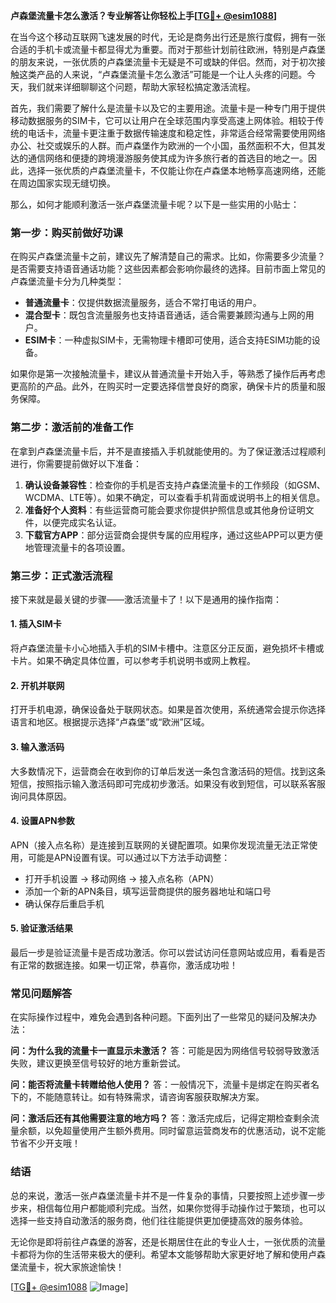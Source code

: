 **卢森堡流量卡怎么激活？专业解答让你轻松上手[[TG💪+ @esim1088](https://t.me/s/esim1088)]**

在当今这个移动互联网飞速发展的时代，无论是商务出行还是旅行度假，拥有一张合适的手机卡或流量卡都显得尤为重要。而对于那些计划前往欧洲，特别是卢森堡的朋友来说，一张优质的卢森堡流量卡无疑是不可或缺的伴侣。然而，对于初次接触这类产品的人来说，“卢森堡流量卡怎么激活”可能是一个让人头疼的问题。今天，我们就来详细聊聊这个问题，帮助大家轻松搞定激活流程。

首先，我们需要了解什么是流量卡以及它的主要用途。流量卡是一种专门用于提供移动数据服务的SIM卡，它可以让用户在全球范围内享受高速上网体验。相较于传统的电话卡，流量卡更注重于数据传输速度和稳定性，非常适合经常需要使用网络办公、社交或娱乐的人群。而卢森堡作为欧洲的一个小国，虽然面积不大，但其发达的通信网络和便捷的跨境漫游服务使其成为许多旅行者的首选目的地之一。因此，选择一张优质的卢森堡流量卡，不仅能让你在卢森堡本地畅享高速网络，还能在周边国家实现无缝切换。

那么，如何才能顺利激活一张卢森堡流量卡呢？以下是一些实用的小贴士：

### **第一步：购买前做好功课**
在购买卢森堡流量卡之前，建议先了解清楚自己的需求。比如，你需要多少流量？是否需要支持语音通话功能？这些因素都会影响你最终的选择。目前市面上常见的卢森堡流量卡分为几种类型：
- **普通流量卡**：仅提供数据流量服务，适合不常打电话的用户。
- **混合型卡**：既包含流量服务也支持语音通话，适合需要兼顾沟通与上网的用户。
- **ESIM卡**：一种虚拟SIM卡，无需物理卡槽即可使用，适合支持ESIM功能的设备。

如果你是第一次接触流量卡，建议从普通流量卡开始入手，等熟悉了操作后再考虑更高阶的产品。此外，在购买时一定要选择信誉良好的商家，确保卡片的质量和服务保障。

### **第二步：激活前的准备工作**
在拿到卢森堡流量卡后，并不是直接插入手机就能使用的。为了保证激活过程顺利进行，你需要提前做好以下准备：
1. **确认设备兼容性**：检查你的手机是否支持卢森堡流量卡的工作频段（如GSM、WCDMA、LTE等）。如果不确定，可以查看手机背面或说明书上的相关信息。
2. **准备好个人资料**：有些运营商可能会要求你提供护照信息或其他身份证明文件，以便完成实名认证。
3. **下载官方APP**：部分运营商会提供专属的应用程序，通过这些APP可以更方便地管理流量卡的各项设置。

### **第三步：正式激活流程**
接下来就是最关键的步骤——激活流量卡了！以下是通用的操作指南：

#### **1. 插入SIM卡**
将卢森堡流量卡小心地插入手机的SIM卡槽中。注意区分正反面，避免损坏卡槽或卡片。如果不确定具体位置，可以参考手机说明书或网上教程。

#### **2. 开机并联网**
打开手机电源，确保设备处于联网状态。如果是首次使用，系统通常会提示你选择语言和地区。根据提示选择“卢森堡”或“欧洲”区域。

#### **3. 输入激活码**
大多数情况下，运营商会在收到你的订单后发送一条包含激活码的短信。找到这条短信，按照指示输入激活码即可完成初步激活。如果没有收到短信，可以联系客服询问具体原因。

#### **4. 设置APN参数**
APN（接入点名称）是连接到互联网的关键配置项。如果你发现流量无法正常使用，可能是APN设置有误。可以通过以下方法手动调整：
- 打开手机设置 -> 移动网络 -> 接入点名称（APN）
- 添加一个新的APN条目，填写运营商提供的服务器地址和端口号
- 确认保存后重启手机

#### **5. 验证激活结果**
最后一步是验证流量卡是否成功激活。你可以尝试访问任意网站或应用，看看是否有正常的数据连接。如果一切正常，恭喜你，激活成功啦！

### **常见问题解答**
在实际操作过程中，难免会遇到各种问题。下面列出了一些常见的疑问及解决办法：

**问：为什么我的流量卡一直显示未激活？**
答：可能是因为网络信号较弱导致激活失败，建议更换至信号较好的地方重新尝试。

**问：能否将流量卡转赠给他人使用？**
答：一般情况下，流量卡是绑定在购买者名下的，不能随意转让。如有特殊需求，请咨询客服获取解决方案。

**问：激活后还有其他需要注意的地方吗？**
答：激活完成后，记得定期检查剩余流量余额，以免超量使用产生额外费用。同时留意运营商发布的优惠活动，说不定能节省不少开支哦！

### **结语**
总的来说，激活一张卢森堡流量卡并不是一件复杂的事情，只要按照上述步骤一步步来，相信每位用户都能顺利完成。当然，如果你觉得手动操作过于繁琐，也可以选择一些支持自动激活的服务商，他们往往能提供更加便捷高效的服务体验。

无论你是即将前往卢森堡的游客，还是长期居住在此的专业人士，一张优质的流量卡都将为你的生活带来极大的便利。希望本文能够帮助大家更好地了解和使用卢森堡流量卡，祝大家旅途愉快！

[[TG💪+ @esim1088](https://t.me/s/esim1088) ![Image](https://i.postimg.cc/4NQfJmqS/Snipaste-2025-05-13-00-14-12.png)]